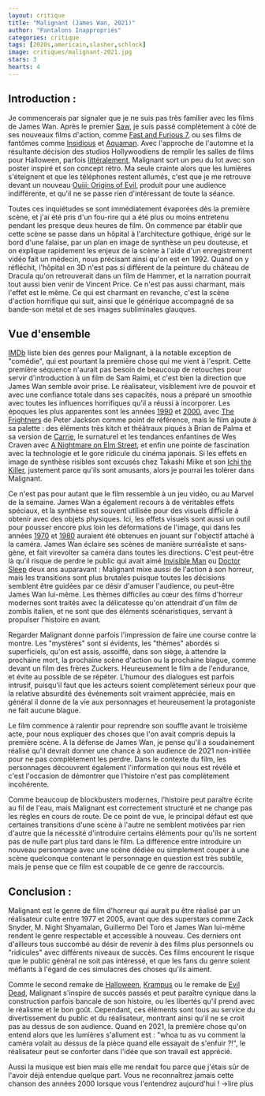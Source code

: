 ```yaml
---
layout: critique
title: "Malignant (James Wan, 2021)"
author: "Pantalons Inappropriés"
categories: critique
tags: [2020s,americain,slasher,schlock]
image: critiques/malignant-2021.jpg
stars: 3
hearts: 4
---
```


## Introduction :

Je commencerais par signaler que je ne suis pas très familier avec les films de James Wan. Après le premier [Saw](#), je suis passé complètement à côté de ses nouveaux films d'action, comme [Fast and Furious 7](#), ou ses films de fantômes comme [Insidious](#) et [Aquaman](#). Avec l'approche de l'automne et la résultante décision des studios Hollywoodiens de remplir les salles de films pour Halloween, parfois [littéralement](https://www.imdb.com/title/tt10665338/), Malignant sort un peu du lot avec son poster inspiré et son concept rétro. Ma seule crainte alors que les lumières s'éteignent et que les téléphones restent allumés, c'est que je me retrouve devant un nouveau [Ouiji: Origins of Evil](#), produit pour une audience indifférente, et qu'il ne se passe rien d'intéressant de toute la séance.

Toutes ces inquiétudes se sont immédiatement évaporées dès la première scène, et j'ai été pris d'un fou-rire qui a été plus ou moins entretenu pendant les presque deux heures de film. On commence par établir que cette scène se passe dans un hôpital à l'architecture gothique, érigé sur le bord d'une falaise, par un plan en image de synthèse un peu douteuse, et on explique rapidement les enjeux de la scène à l'aide d'un enregistrement vidéo fait un médecin, nous précisant ainsi qu'on est en 1992. Quand on y réfléchit, l'hôpital en 3D n'est pas si différent de la peinture du château de Dracula qu'on retrouverait dans un film de Hammer, et la narration pourrait tout aussi bien venir de Vincent Price. Ce n'est pas aussi charmant, mais l'effet est le même. Ce qui est charmant en revanche, c'est la scène d'action horrifique qui suit, ainsi que le générique accompagné de sa bande-son métal et de ses images subliminales glauques.

## Vue d'ensemble

[IMDb](https://www.imdb.com/title/tt3811906/) liste bien des genres pour Malignant, à la notable exception de "comédie", qui est pourtant la première chose qui me vient à l'esprit. Cette première séquence n'aurait pas besoin de beaucoup de retouches pour servir d'introduction à un film de Sam Raimi, et c'est bien la direction que James Wan semble avoir prise. Le réalisateur, visiblement ivre de pouvoir et avec une confiance totale dans ses capacités, nous a préparé un smoothie avec toutes les influences horrifiques qu'il a réussi à incorporer. Les époques les plus apparentes sont les années [1990](#) et [2000](#), avec [The Frightners](#) de Peter Jackson comme point de référence, mais le film ajoute à sa palette : des éléments très kitch et théâtraux piqués à Brian de Palma et sa version de [Carrie](#), le surnaturel et les tendances enfantines de Wes Craven avec [A Nightmare on Elm Street](a-nightmare-on-elm-street-1984), et enfin une pointe de fascination avec la technologie et le gore ridicule du cinéma japonais. Si les effets en image de synthèse risibles sont excusés chez Takashi Miike et son [Ichi the Killer](#), justement parce qu'ils sont amusants, alors je pourrai les tolérer dans Malignant.

Ce n'est pas pour autant que le film ressemble à un jeu vidéo, ou au Marvel de la semaine. James Wan a également recours à de véritables effets spéciaux, et la synthèse est souvent utilisée pour des visuels difficile à obtenir avec des objets physiques. Ici, les effets visuels sont aussi un outil pour pousser encore plus loin les déformations de l'image, qui dans les années [1970](#) et [1980](#) auraient été obtenues en jouant sur l'objectif attaché à la caméra. James Wan éclaire ses scènes de manière surréaliste et sans-gène, et fait virevolter sa caméra dans toutes les directions. C'est peut-être là qu'il risque de perdre le public qui avait aimé [Invisible Man](#) ou [Doctor Sleep](#) deux ans auparavant : Malignant mixe aussi de l'action à son horreur, mais les transitions sont plus brutales puisque toutes les décisions semblent être guidées par ce désir d'amuser l'audience, ou peut-être James Wan lui-même. Les thèmes difficiles au cœur des films d'horreur modernes sont traités avec la délicatesse qu'on attendrait d'un film de zombis italien, et ne sont que des éléments scénaristiques, servant à propulser l'histoire en avant.

Regarder Malignant donne parfois l'impression de faire une course contre la montre. Les "mystères" sont si évidents, les "thèmes" abordés si superficiels, qu'on est assis, assoiffé, dans son siège, à attendre la prochaine mort, la prochaine scène d'action ou la prochaine blague, comme devant un film des frères Zuckers. Heureusement le film a de l'endurance, et évite au possible de se répéter. L'humour des dialogues est parfois intrusif, puisqu'il faut que les acteurs soient complètement sérieux pour que la relative absurdité des événements soit vraiment appréciée, mais en général il donne de la vie aux personnages et heureusement la protagoniste ne fait aucune blague.

Le film commence à ralentir pour reprendre son souffle avant le troisième acte, pour nous expliquer des choses que l'on avait compris depuis la première scène. A la défense de James Wan, je pense qu'il a soudainement réalisé qu'il devrait donner une chance à son audience de 2021 non-initiée pour ne pas complètement les perdre. Dans le contexte du film, les personnages découvrent également l'information qui nous est révélé et c'est l'occasion de démontrer que l'histoire n'est pas complètement incohérente.

Comme beaucoup de blockbusters modernes, l'histoire peut paraître écrite au fil de l'eau, mais Malignant est correctement structuré et ne change pas les règles en cours de route. De ce point de vue, le principal défaut est que certaines transitions d'une scène à l'autre ne semblent motivées par rien d'autre que la nécessité d'introduire certains éléments pour qu'ils ne sortent pas de nulle part plus tard dans le film. La différence entre introduire un nouveau personnage avec une scène dédiée ou simplement couper à une scène quelconque contenant le personnage en question est très subtile, mais je pense que ce film est coupable de ce genre de raccourcis.

## Conclusion :

Malignant est le genre de film d'horreur qui aurait pu être réalisé par un réalisateur culte entre 1977 et 2005, avant que des superstars comme Zack Snyder, M. Night Shyamalan, Guillermo Del Toro et James Wan lui-même rendent le genre respectable et accessible à nouveau. Ces derniers ont d'ailleurs tous succombé au désir de revenir à des films plus personnels ou "ridicules" avec différents niveaux de succès. Ces films encourent le risque que le public général ne soit pas intéressé, et que les fans du genre soient méfiants à l'égard de ces simulacres des choses qu'ils aiment.

Comme le second remake de [Halloween](#), [Krampus](#) ou le remake de [Evil Dead](#), Malignant s'inspire de succès passés et peut paraître cynique dans la construction parfois bancale de son histoire, ou les libertés qu'il prend avec le réalisme et le bon goût. Cependant, ces éléments sont tous au service du divertissement du public et du réalisateur, montrant ainsi qu'il ne se croit pas au dessus de son audience. Quand en 2021, la première chose qu'on entend alors que les lumières s'allument est : "whoa tu as vu comment la caméra volait au dessus de la pièce quand elle essayait de s'enfuir ?!", le réalisateur peut se conforter dans l'idée que son travail est apprécié.

Aussi la musique est bien mais elle me rendait fou parce que j'étais sûr de l'avoir déjà entendue quelque part. Vous ne reconnaîtrez jamais cette chanson des années 2000 lorsque vous l'entendrez aujourd'hui ! →lire plus
